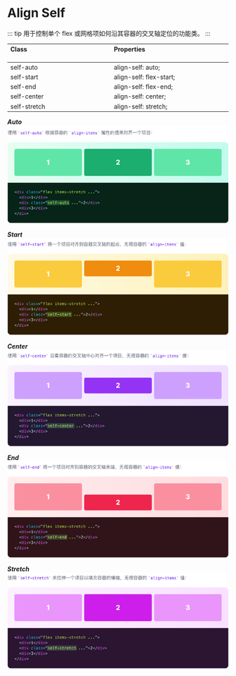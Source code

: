 # Align Self

::: tip
用于控制单个 flex 或网格项如何沿其容器的交叉轴定位的功能类。
:::

| Class<img width=200/> | Properties<img width=200/> |
| :------ | :------ |
| self-auto | align-self: auto; |
| self-start | align-self: flex-start; |
| self-end | align-self: flex-end; |
| self-center | align-self: center; |
| self-stretch | align-self: stretch; |

***Auto***
<img src="../css/assets/7201616659169_.pic.jpg">

***Start***
<img src="../css/assets/7211616659219_.pic.jpg">

***Center***
<img src="../css/assets/7221616659381_.pic.jpg">

***End***
<img src="../css/assets/7231616659423_.pic.jpg">

***Stretch***
<img src="../css/assets/7241616659463_.pic.jpg">

